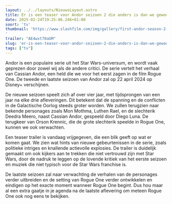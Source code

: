 ```yaml
---
layout: ../../layouts/NieuwsLayout.astro
title: Er is een teaser voor Andor seizoen 2 die anders is dan we gewoon zijn van Star Wars
date: 2025-02-24T19:25:06.246+01:00
soort: 'tv'
thumbnail: 'https://www.slashfilm.com/img/gallery/first-andor-season-2-trailer-brings-the-revolution-back-to-star-wars/l-intro-1740417675.jpg
'
trailer: "AE4wxt70aUM"
slug: 'er-is-een-teaser-voor-andor-seizoen-2-die-anders-is-dan-we-gewoon-zijn-van-star-wars'
tags: ["tv"]
---
```


Andor is een populaire serie uit het Star Wars-universum, en wordt vaak geprezen
door zowel wij als de andere critici. De serie vertelt het verhaal van Cassian
Andor, een held die we voor het eerst zagen in de film Rogue One. De tweede en
laatste seizoen van Andor zal op 22 april 2024 op Disney+ verschijnen.

De nieuwe seizoen speelt zich af over vier jaar, met tijdsprongen van een jaar
na elke drie afleveringen. Dit betekent dat de spanning en de conflicten in de
Galactische Oorlog steeds groter worden. We zullen terugzien naar bekende
personages zoals Mon Mothma, Luthen Rael, en de slechterik Deedra Meero, naast
Cassian Andor, gespeeld door Diego Luna. De terugkeer van Orson Krennic, die de
grote slechterik speelde in Rogue One, kunnen we ook verwachten.

Een teaser trailer is vandaag vrijgegeven, die een blik geeft op wat er komen
gaat. We zien wat hints van nieuwe gebeurtenissen in de serie, zoals politieke
intriges en knallende actievolle explosies. De trailer is duidelijk gemaakt om
ook kijkers aan te trekken die niet vertrouwd zijn met Star Wars, door de nadruk
te leggen op de lovende kritiek van het eerste seizoen en muziek die niet
typisch voor de Star Wars franchise is.

De laatste seizoen zal naar verwachting de verhalen van de personages verder
uitbreiden en de setting van Rogue One verder ontwikkelen en eindigen op het
exacte moment wanneer Rogue One begint. Dus hou maar al een extra gaatje in je
agenda na de laatste aflevering om meteen Rogue One ook nog eens te bekijken.
